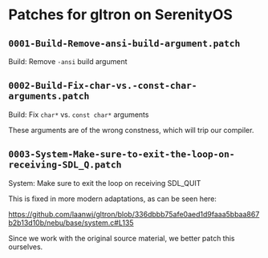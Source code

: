# Patches for gltron on SerenityOS

## `0001-Build-Remove-ansi-build-argument.patch`

Build: Remove `-ansi` build argument


## `0002-Build-Fix-char-vs.-const-char-arguments.patch`

Build: Fix `char*` vs. `const char*` arguments

These arguments are of the wrong constness, which will trip our
compiler.

## `0003-System-Make-sure-to-exit-the-loop-on-receiving-SDL_Q.patch`

System: Make sure to exit the loop on receiving SDL_QUIT

This is fixed in more modern adaptations, as can be seen here:

https://github.com/laanwj/gltron/blob/336dbbb75afe0aed1d9faaa5bbaa867b2b13d10b/nebu/base/system.c#L135

Since we work with the original source material, we better patch this
ourselves.

